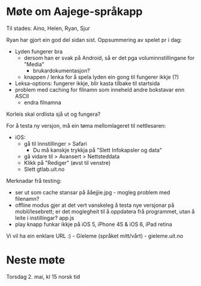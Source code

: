 # Møte om Aajege-språkapp

Til stades:
Aino, Helen, Ryan, Sjur

Ryan har gjort ein god del sidan sist. Oppsummering av spelet pr i dag:

* Lyden fungerer bra
    - dersom han er svak på Android, så er det pga voluminnstillingane for "Media"
        - brukardokumentasjon?
    - knappen / lenka for å spela lyden ein gong til fungerer ikkje (?)
* Leksa-options: fungerer ikkje, blir kasta tilbake til startsida
* problem med caching for filnamn som inneheld andre bokstavar enn ASCII
    - endra filnamna

Korleis skal ordlista sjå ut og fungera?

For å testa ny versjon, må ein tøma mellomlageret til nettlesaren:
* iOS:
    - gå til Innstillinger > Safari
        - Du må kanskje trykkja på "Slett Infokapsler og data"
    - gå vidare til > Avansert > Nettsteddata
    - Klikk på "Rediger" (øvst til venstre)
    - Slett gtlab.uit.no

Merknadar frå testing: 
 * ser ut som cache stansar på ååejjie.jpg - mogleg problem med filenamn? 
 * offline modus gjer at det vert vanskeleg å testa nye versjonar på mobil/lesebrett; er det moglegheit til å oppdatera frå programmet, utan å leite i instillingar? app.js 
 * play knapp funkar ikkje på iOS 5, iPhone 4S & iOS 6, iPad retina

Vi vil ha ein enklare URL :) - Gïeleme (språket mitt/vårt) - gieleme.uit.no

# Neste møte

Torsdag 2. mai, kl 15 norsk tid
